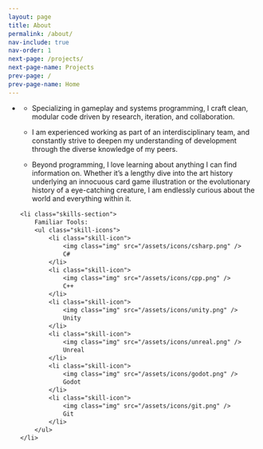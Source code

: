 ```yaml
---
layout: page
title: About
permalink: /about/
nav-include: true
nav-order: 1
next-page: /projects/
next-page-name: Projects
prev-page: /
prev-page-name: Home
---
```



<ul class="tall horizontal-list">
    <li class = "about-me">
        <ul>
            <li>
                <p>
                    Specializing in gameplay and systems programming, I craft clean, <span class="accent">modular</span> code driven by research, iteration, and collaboration. 
                </p>
            </li>
            <li>
                <p>
                    I am experienced working as part of an <span class="accent">interdisciplinary</span> team, and constantly strive to deepen my understanding of development through the diverse knowledge of my peers. 
                </p>
            </li>
            <li>
                <p>
                    Beyond programming, I love learning about anything I can find information on. Whether it’s a lengthy dive into the art history underlying an innocuous card game illustration or the evolutionary history of a eye-catching creature, I am <span class="accent">endlessly curious</span> about the world and everything within it.
                </p>
            </li>
        </ul>
    </li>

    <li class="skills-section">
        Familiar Tools:
        <ul class="skill-icons">
            <li class="skill-icon">
                <img class="img" src="/assets/icons/csharp.png" />
                C#
            </li>
            <li class="skill-icon">
                <img class="img" src="/assets/icons/cpp.png" />
                C++
            </li>
            <li class="skill-icon">
                <img class="img" src="/assets/icons/unity.png" />
                Unity
            </li>
            <li class="skill-icon">
                <img class="img" src="/assets/icons/unreal.png" />
                Unreal
            </li>
            <li class="skill-icon">
                <img class="img" src="/assets/icons/godot.png" />
                Godot
            </li>
            <li class="skill-icon">
                <img class="img" src="/assets/icons/git.png" />
                Git
            </li>
        </ul>
    </li>
</ul>